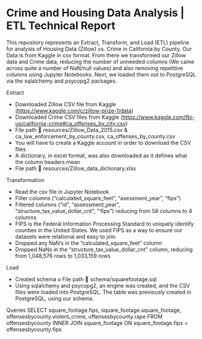 # Crime and Housing Data Analysis | ETL Technical Report
This repository represents an Extract, Transform, and Load (ETL) pipeline for analysis of Housing Data (Zillow) vs. Crime in California by County. Our Data is from Kaggle in csv format. From there we transformed our Zillow data and Crime data, reducing the number of unneeded columns (We came across quite a number of NaN/null values) and also removing repetitive columns using Jupyter Notebooks. Next, we loaded them out to PostgreSQL via the sqlalchemy and psycopg2 packages. 

Extract 
-	Downloaded Zillow CSV file from Kaggle (https://www.kaggle.com/c/zillow-prize-1/data)
- Downloaded Crime CSV files from Kaggle (https://www.kaggle.com/fbi-us/california-crime#ca_offenses_by_city.csv)
-	File path  resources/Zillow_Data_2015.csv & ca_law_enforcement_by_county.csv, ca_offenses_by_county.csv
-	You will have to create a Kaggle account in order to download the CSV files
-	A dictionary, in excel format, was also downloaded as it defines what the column headers mean
-	File path  resources/Zillow_data_dictionary.xlsx

Transformation
-	Read the csv file in Jupyter Notebook
-	Filter columns (“calculated_square_feet”, “asessment_year”, “fips”)
-	Filtered columns (“id”, “assessment_year”, “structure_tax_value_dollar_cnt”, “’fips”) reducing from 58 columns to 4 columns
-	FIPS is the Federal Information Processing Standard to uniquely identify counties in the United States. We used FIPS as a way to ensure our datasets were relational and easy to join. 
-	Dropped any NaN’s in the “calculated_square_feet” column
-	Dropped NaNs in the “structure_tax_value_dollar_cnt” column, reducing from 1,048,576 rows to 1,033,159 rows

Load 
-	Created schema 
o	File path  schema/squarefootage.sql
-	Using sqlalchemy and psycopg2, an engine was created, and the CSV files were loaded into PostgreSQL. The table was previously created in PostgreSQL, using our schema. 

Queries
SELECT square_footage.fips, square_footage.square_footage, offensesbycounty.violent_crime, offensesbycounty.rape
FROM offensesbycounty
INNER JOIN square_footage ON
square_footage.fips = offensesbycounty.fips
